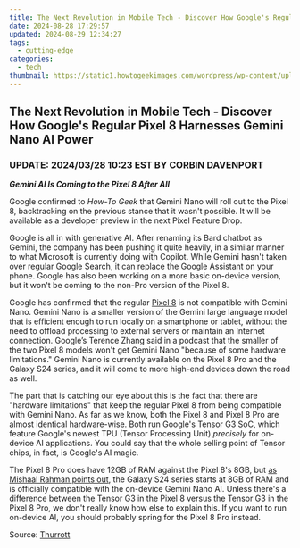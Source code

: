 ```yaml
---
title: The Next Revolution in Mobile Tech - Discover How Google's Regular Pixel 8 Harnesses Gemini Nano AI Power
date: 2024-08-28 17:29:57
updated: 2024-08-29 12:34:27
tags:
  - cutting-edge
categories:
  - tech
thumbnail: https://static1.howtogeekimages.com/wordpress/wp-content/uploads/2024/02/google-gemini-phone.jpg
---
```


## The Next Revolution in Mobile Tech - Discover How Google's Regular Pixel 8 Harnesses Gemini Nano AI Power

###  UPDATE: 2024/03/28 10:23 EST BY CORBIN DAVENPORT

**_Gemini AI Is Coming to the Pixel 8 After All_** 

 Google confirmed to _How-To Geek_ that Gemini Nano will roll out to the Pixel 8, backtracking on the previous stance that it wasn't possible. It will be available as a developer preview in the next Pixel Feature Drop.

 Google is all in with generative AI. After renaming its Bard chatbot as Gemini, the company has been pushing it quite heavily, in a similar manner to what Microsoft is currently doing with Copilot. While Gemini hasn't taken over regular Google Search, it can replace the Google Assistant on your phone. Google has also been working on a more basic on-device version, but it won't be coming to the non-Pro version of the Pixel 8.

 Google has confirmed that the regular [Pixel 8](https://youtube-tips.techidaily.com/24-simple-guide-youtube-to-mp3-on-mac/) is not compatible with Gemini Nano. Gemini Nano is a smaller version of the Gemini large language model that is efficient enough to run locally on a smartphone or tablet, without the need to offload processing to external servers or maintain an Internet connection. Google’s Terence Zhang said in a podcast that the smaller of the two Pixel 8 models won't get Gemini Nano "because of some hardware limitations." Gemini Nano is currently available on the Pixel 8 Pro and the Galaxy S24 series, and it will come to more high-end devices down the road as well.

 The part that is catching our eye about this is the fact that there are "hardware limitations" that keep the regular Pixel 8 from being compatible with Gemini Nano. As far as we know, both the Pixel 8 and Pixel 8 Pro are almost identical hardware-wise. Both run Google's Tensor G3 SoC, which feature Google's newest TPU (Tensor Processing Unit) _precisely_ for on-device AI applications. You could say that the whole selling point of Tensor chips, in fact, is Google's AI magic.

 The Pixel 8 Pro does have 12GB of RAM against the Pixel 8's 8GB, but [as Mishaal Rahman points out](https://twitter.com/MishaalRahman/status/1765812906896113681), the Galaxy S24 series starts at 8GB of RAM and is officially compatible with the on-device Gemini Nano AI. Unless there's a difference between the Tensor G3 in the Pixel 8 versus the Tensor G3 in the Pixel 8 Pro, we don't really know how else to explain this. If you want to run on-device AI, you should probably spring for the Pixel 8 Pro instead.

 Source: [Thurrott](https://www.thurrott.com/mobile/android/299273/google-confirms-gemini-nano-is-not-coming-to-pixel-8)

<ins class="adsbygoogle"
     style="display:block"
     data-ad-format="autorelaxed"
     data-ad-client="ca-pub-7571918770474297"
     data-ad-slot="1223367746"></ins>



<ins class="adsbygoogle"
     style="display:block"
     data-ad-client="ca-pub-7571918770474297"
     data-ad-slot="8358498916"
     data-ad-format="auto"
     data-full-width-responsive="true"></ins>

